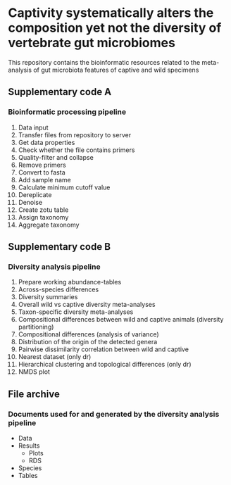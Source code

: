 # Captivity systematically alters the composition yet not the diversity of vertebrate gut microbiomes
This repository contains the bioinformatic resources related to the meta-analysis of gut microbiota features of captive and wild specimens

## Supplementary code A
### Bioinformatic processing pipeline

1) Data input
2) Transfer files from repository to server
3) Get data properties
4) Check whether the file contains primers
5) Quality-filter and collapse
6) Remove primers
7) Convert to fasta
8) Add sample name
9) Calculate minimum cutoff value
10) Dereplicate
11) Denoise
12) Create zotu table
13) Assign taxonomy
14) Aggregate taxonomy

## Supplementary code B
### Diversity analysis pipeline 

 1) Prepare working abundance-tables
 2) Across-species differences
 3) Diversity summaries
 4) Overall wild vs captive diversity meta-analyses
 5) Taxon-specific diversity meta-analyses
 6) Compositional differences between wild and captive animals (diversity partitioning)
 7) Compositional differences (analysis of variance)
 8) Distribution of the origin of the detected genera
 9) Pairwise dissimilarity correlation between wild and captive
 10) Nearest dataset (only dr)
 11) Hierarchical clustering and topological differences (only dr)
 12) NMDS plot
 
## File archive 
### Documents used for and generated by the diversity analysis pipeline
- Data
- Results
  - Plots
  - RDS
- Species
- Tables
